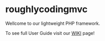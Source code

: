 # roughlycodingmvc
Wellcome to our lightweight PHP framework.

To see full User Guide visit our <a href="https://github.com/lukelukic/roughlycodingmvc/wiki">WIKI</a> page!
